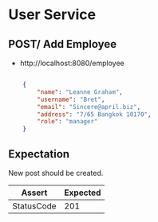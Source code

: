 # User Service
## POST/ Add Employee

* http://localhost:8080/employee


```JSON

    {
        "name": "Leanne Graham",
        "username": "Bret",
        "email": "Sincere@april.biz",
        "address": "7/65 Bangkok 10170",
        "role": "manager"
    }

```


## Expectation

New post should be created.

| Assert | Expected |
| - | - |
| StatusCode | 201 |
